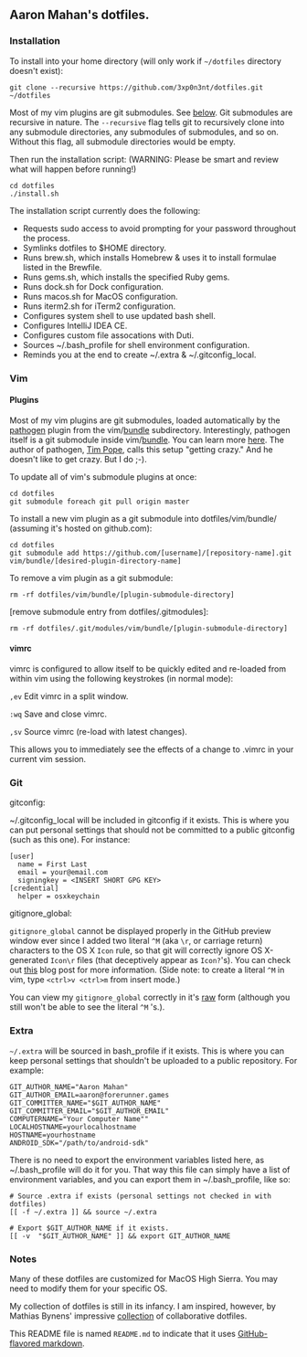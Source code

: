 ## Aaron Mahan's dotfiles.

### Installation

To install into your home directory (will only work if ```~/dotfiles``` directory doesn't exist):

```
git clone --recursive https://github.com/3xp0n3nt/dotfiles.git ~/dotfiles
```

Most of my vim plugins are git submodules. See [below](https://github.com/3xp0n3nt/dotfiles#vim). Git submodules are recursive in nature. The ```--recursive``` flag tells git to recursively clone into any submodule directories, any submodules of submodules, and so on. Without this flag, all submodule directories would be empty.

Then run the installation script:
(WARNING: Please be smart and review what will happen before running!)

```
cd dotfiles
./install.sh
```

The installation script currently does the following:

- Requests sudo access to avoid prompting for your password throughout the process.
- Symlinks dotfiles to $HOME directory.
- Runs brew.sh, which installs Homebrew & uses it to install formulae listed in the Brewfile.
- Runs gems.sh, which installs the specified Ruby gems.
- Runs dock.sh for Dock configuration.
- Runs macos.sh for MacOS configuration.
- Runs iterm2.sh for iTerm2 configuration.
- Configures system shell to use updated bash shell.
- Configures IntelliJ IDEA CE.
- Configures custom file assocations with Duti.
- Sources ~/.bash_profile for shell environment configuration.
- Reminds you at the end to create ~/.extra & ~/.gitconfig_local.

### Vim

#### Plugins

Most of my vim plugins are git submodules, loaded automatically by the [pathogen](https://github.com/tpope/vim-pathogen) plugin from the vim/[bundle](https://github.com/3xp0n3nt/dotfiles/tree/master/vim/bundle) subdirectory. Interestingly, pathogen itself is a git submodule inside vim/[bundle](https://github.com/3xp0n3nt/dotfiles/tree/master/vim/bundle). You can learn more [here](https://github.com/tpope/vim-pathogen/blob/master/README.md). The author of pathogen, [Tim Pope](http://tpo.pe), calls this setup "getting crazy." And he doesn't like to get crazy. But I do ;-).

To update all of vim's submodule plugins at once:

```
cd dotfiles
git submodule foreach git pull origin master
```

To install a new vim plugin as a git submodule into dotfiles/vim/bundle/ (assuming it's hosted on github.com):

```
cd dotfiles
git submodule add https://github.com/[username]/[repository-name].git vim/bundle/[desired-plugin-directory-name]
```

To remove a vim plugin as a git submodule:
```
rm -rf dotfiles/vim/bundle/[plugin-submodule-directory]
```
[remove submodule entry from dotfiles/.gitmodules]:
```
rm -rf dotfiles/.git/modules/vim/bundle/[plugin-submodule-directory]
```

#### vimrc

vimrc is configured to allow itself to be quickly edited and re-loaded from within vim using the following keystrokes (in normal mode):

```,ev``` Edit vimrc in a split window.

```:wq``` Save and close vimrc.

```,sv``` Source vimrc (re-load with latest changes).

This allows you to immediately see the effects of a change to .vimrc in your current vim session.

### Git

gitconfig:

~/.gitconfig_local will be included in gitconfig if it exists. This is where you can put personal settings that should not be committed to a public gitconfig (such as this one). For instance:

```
[user]
  name = First Last
  email = your@email.com
  signingkey = <INSERT SHORT GPG KEY>
[credential]
  helper = osxkeychain
```

gitignore_global:

```gitignore_global``` cannot be displayed properly in the GitHub preview window ever since I added two literal ```^M``` (aka ```\r```, or carriage return) characters to the OS X ```Icon```
rule, so that git will correctly ignore OS X-generated ```Icon\r``` files (that deceptively appear as
```Icon?```'s). You can check out [this](http://blog.bitfluent.com/post/173740409/ignoring-icon-in-gitignore) blog post for more
information. (Side note: to create a literal ```^M``` in vim, type ```<ctrl>v <ctrl>m``` from insert mode.)

You can view my ```gitignore_global``` correctly in it's [raw](https://raw.github.com/3xp0n3nt/dotfiles/master/git/gitignore_global) form (although you still won't be able to see the literal ```^M``` 's.).

### Extra

```~/.extra``` will be sourced in bash_profile if it exists. This is where you can keep personal settings that shouldn't be uploaded to a public repository. For example:

```
GIT_AUTHOR_NAME="Aaron Mahan"
GIT_AUTHOR_EMAIL=aaron@forerunner.games
GIT_COMMITTER_NAME="$GIT_AUTHOR_NAME"
GIT_COMMITTER_EMAIL="$GIT_AUTHOR_EMAIL"
COMPUTERNAME="Your Computer Name""
LOCALHOSTNAME=yourlocalhostname
HOSTNAME=yourhostname
ANDROID_SDK="/path/to/android-sdk"
```

There is no need to export the environment variables listed here, as
~/.bash_profile will do it for you. That way this file can simply have a list
of environment variables, and you can export them in ~/.bash_profile, like so:

```
# Source .extra if exists (personal settings not checked in with dotfiles)
[[ -f ~/.extra ]] && source ~/.extra

# Export $GIT_AUTHOR_NAME if it exists.
[[ -v  "$GIT_AUTHOR_NAME" ]] && export GIT_AUTHOR_NAME
```

### Notes

Many of these dotfiles are customized for MacOS High Sierra. You may need to modify them for your specific OS.

My collection of dotfiles is still in its infancy. I am inspired, however, by
Mathias Bynens' impressive [collection](https://github.com/mathiasbynens/dotfiles) of collaborative dotfiles.

This README file is named ```README.md``` to indicate that it uses [GitHub-flavored markdown](http://github.github.com/github-flavored-markdown).
